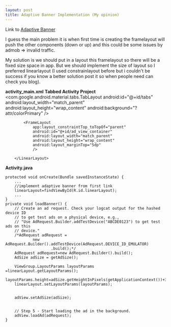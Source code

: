 ```yaml
---
layout: post
title: Adaptive Banner Implementation (My opinion)
---
```


Link to [Adaptive Banner](https://developers.google.com/admob/android/banner/adaptive)

I guess the main problem it is when first time is creating the framelayout will push the other components (down or up) and this could be some issues by admob => invalid traffic.

My solution is we should put in a layout this framelayout so there will be a fixed size space in app. But we should implement the size of layout so I preferred linearlayout (I used constrainlayout before but i couldn't be success if you know a better solution post it so when people need can check you blog).

**activity_main.xml** **Tabbed Activity Project**
		 <com.google.android.material.tabs.TabLayout
            android:id="@+id/tabs"
            android:layout_width="match_parent"
            android:layout_height="wrap_content"
            android:background="?attr/colorPrimary" />
		<LinearLayout
            app:layout_constraintTop_toTopOf="parent"
            android:layout_width="match_parent"
            android:layout_height="80dp"
            android:id="@+id/linearLayout"
            android:layout_gravity="center"
            android:background="#000000"
            >

            <FrameLayout
                app:layout_constraintTop_toTopOf="parent"
                android:id="@+id/ad_view_container"
                android:layout_width="match_parent"
                android:layout_height="wrap_content"
                android:layout_marginTop="5dp"
                />

        </LinearLayout>


**Activity.java**

	
	
	protected void onCreate(Bundle savedInstanceState) {
		...
		//implement adaptive banner from first link
		linearLayout=findViewById(R.id.linearLayout);
		...
	}
    private void loadBanner() {
        // Create an ad request. Check your logcat output for the hashed device ID
        // to get test ads on a physical device, e.g.,
        // "Use AdRequest.Builder.addTestDevice("ABCDE0123") to get test ads on this
        // device."
        /*AdRequest adRequest =
                new AdRequest.Builder().addTestDevice(AdRequest.DEVICE_ID_EMULATOR)
                        .build();*/
        AdRequest adRequest=new AdRequest.Builder().build();
        AdSize adSize = getAdSize();
        
        ViewGroup.LayoutParams layoutParams =linearLayout.getLayoutParams();
        layoutParams.height=adSize.getHeightInPixels(getApplicationContext())+30; 
        linearLayout.setLayoutParams(layoutParams);


        adView.setAdSize(adSize);


        // Step 5 - Start loading the ad in the background.
        adView.loadAd(adRequest);
    }
	
	
	
	
	